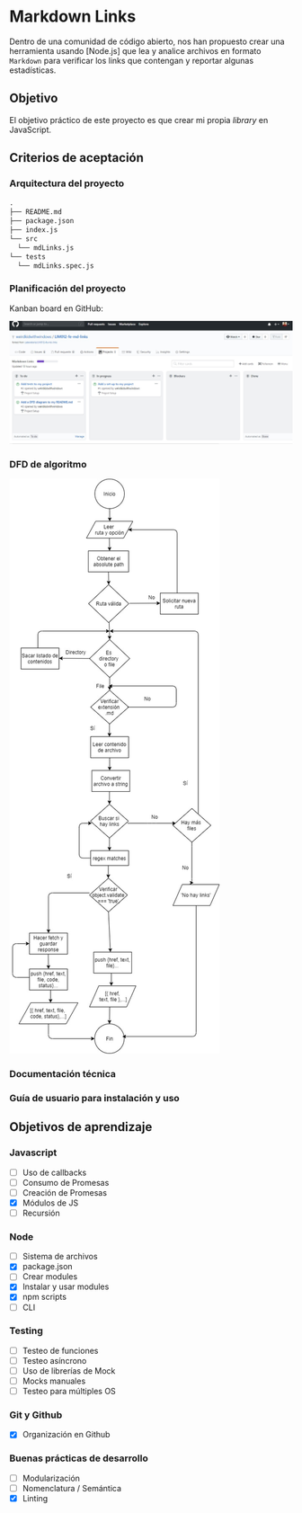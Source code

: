 # Markdown Links

Dentro de una comunidad de código abierto, nos han propuesto crear una
herramienta usando [Node.js] que lea y analice archivos en formato `Markdown`
para verificar los links que contengan y reportar algunas estadísticas.

## Objetivo

El objetivo práctico de este proyecto es que crear mi propia _library_ en JavaScript.

## Criterios de aceptación

### Arquitectura del proyecto 

```
.
├── README.md
├── package.json
├── index.js
└── src
  └── mdLinks.js
└── tests
  └── mdLinks.spec.js
```

### Planificación del proyecto

Kanban board en GitHub: 

![product-backlog-board](product-backlog.jpg)

### DFD de algoritmo

![DFD-for-algorithm](md-links.jpg)

### Documentación técnica

### Guía de usuario para instalación y uso

## Objetivos de aprendizaje

### Javascript
- [ ] Uso de callbacks
- [ ] Consumo de Promesas
- [ ] Creación de Promesas
- [x] Módulos de JS
- [ ] Recursión

### Node
- [ ] Sistema de archivos
- [x] package.json
- [ ] Crear modules
- [x] Instalar y usar modules
- [x] npm scripts
- [ ] CLI

### Testing
- [ ] Testeo de funciones
- [ ] Testeo asíncrono
- [ ] Uso de librerías de Mock
- [ ] Mocks manuales
- [ ] Testeo para múltiples OS

### Git y Github
- [x] Organización en Github

### Buenas prácticas de desarrollo
- [ ] Modularización
- [ ] Nomenclatura / Semántica
- [x] Linting
